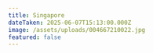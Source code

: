 ```yaml
---
title: Singapore
dateTaken: 2025-06-07T15:13:00.000Z
image: /assets/uploads/004667210022.jpg
featured: false
---
```

